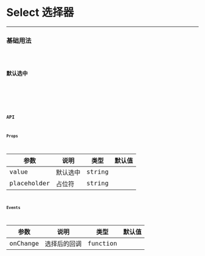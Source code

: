 # Select 选择器

---

### 基础用法

<code hideActions='["CSB","EXTERNAL"]' src="./basic.tsx" />

### 默认选中

<code hideActions='["CSB","EXTERNAL"]' src="./checked.tsx" />

<br/>

### API

#### Props

| 参数        | 说明     | 类型   | 默认值 |
| ----------- | -------- | ------ | ------ |
| value       | 默认选中 | string |        |
| placeholder | 占位符   | string |        |

#### Events

| 参数     | 说明         | 类型     | 默认值 |
| -------- | ------------ | -------- | ------ |
| onChange | 选择后的回调 | function |        |
